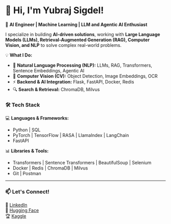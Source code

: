 # 👋 Hi, I'm Yubraj Sigdel!  

🚀 **AI Engineer | Machine Learning | LLM and Agentic AI Enthusiast**  

I specialize in building **AI-driven solutions**, working with **Large Language Models (LLMs), Retrieval-Augmented Generation (RAG), Computer Vision, and NLP** to solve complex real-world problems.  

💡 **What I Do:**  
- 🧠 **Natural Language Processing (NLP):** LLMs, RAG, Transformers, Sentence Embeddings, Agentic AI  
- 👀 **Computer Vision (CV):** Object Detection, Image Embeddings, OCR  
- ⚡ **Backend & AI Integration:** Flask, FastAPI, Docker, Redis  
- 🔍 **Search & Retrieval:** ChromaDB, Milvus  

### 🛠 **Tech Stack**  

💻 **Languages & Frameworks:**  
- Python | SQL  
- PyTorch | TensorFlow | RASA | LlamaIndex | LangChain  
- FastAPI  

📊 **Libraries & Tools:**  
- Transformers | Sentence Transformers | BeautifulSoup | Selenium  
- Docker | Redis | ChromaDB | Milvus  
- Git | Postman  

---

### 📫 **Let's Connect!**  
💼 [LinkedIn](https://www.linkedin.com/in/yubraj-sigdel/)  
📂 [Hugging Face](https://huggingface.co/syubraj)  
🏆 [Kaggle](https://www.kaggle.com/yubraj11)  
